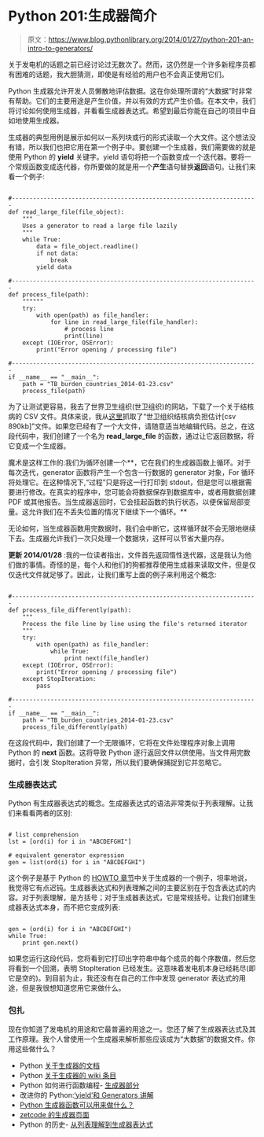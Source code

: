 # Python 201:生成器简介

> 原文：<https://www.blog.pythonlibrary.org/2014/01/27/python-201-an-intro-to-generators/>

关于发电机的话题之前已经讨论过无数次了。然而，这仍然是一个许多新程序员都有困难的话题，我大胆猜测，即使是有经验的用户也不会真正使用它们。

Python 生成器允许开发人员懒散地评估数据。这在你处理所谓的“大数据”时非常有帮助。它们的主要用途是产生价值，并以有效的方式产生价值。在本文中，我们将讨论如何使用生成器，并看看生成器表达式。希望到最后你能在自己的项目中自如地使用生成器。

生成器的典型用例是展示如何以一系列块或行的形式读取一个大文件。这个想法没有错，所以我们也把它用在第一个例子中。要创建一个生成器，我们需要做的就是使用 Python 的 **yield** 关键字。yield 语句将把一个函数变成一个迭代器。要将一个常规函数变成迭代器，你所要做的就是用一个**产生**语句替换**返回**语句。让我们来看一个例子:

```

#----------------------------------------------------------------------
def read_large_file(file_object):
    """
    Uses a generator to read a large file lazily
    """
    while True:
        data = file_object.readline()
        if not data:
            break
        yield data

#----------------------------------------------------------------------
def process_file(path):
    """"""
    try:
        with open(path) as file_handler:
            for line in read_large_file(file_handler):
                # process line
                print(line)
    except (IOError, OSError):
        print("Error opening / processing file")

#----------------------------------------------------------------------
if __name__ == "__main__":
    path = "TB_burden_countries_2014-01-23.csv"
    process_file(path)

```

为了让测试更容易，我去了世界卫生组织(世卫组织)的网站，下载了一个关于结核病的 CSV 文件。具体来说，我从[这里](http://www.who.int/tb/country/data/download/en/)抓取了“世卫组织结核病负担估计[csv 890kb]”文件。如果您已经有了一个大文件，请随意适当地编辑代码。总之，在这段代码中，我们创建了一个名为 **read_large_file** 的函数，通过让它返回数据，将它变成一个生成器。

魔术是这样工作的:我们为循环创建一个**，它在我们的生成器函数上循环。对于每次迭代，generator 函数将产生一个包含一行数据的 generator 对象，For 循环将处理它。在这种情况下,“过程”只是将这一行打印到 stdout，但是您可以根据需要进行修改。在真实的程序中，您可能会将数据保存到数据库中，或者用数据创建 PDF 或其他报告。当生成器返回时，它会挂起函数的执行状态，以便保留局部变量。这允许我们在不丢失位置的情况下继续下一个循环。**

无论如何，当生成器函数用完数据时，我们会中断它，这样循环就不会无限地继续下去。生成器允许我们一次只处理一个数据块，这样可以节省大量内存。

**更新 2014/01/28** :我的一位读者指出，文件首先返回惰性迭代器，这是我认为他们做的事情。奇怪的是，每个人和他们的狗都推荐使用生成器来读取文件，但是仅仅迭代文件就足够了。因此，让我们重写上面的例子来利用这个概念:

```

#----------------------------------------------------------------------
def process_file_differently(path):
    """
    Process the file line by line using the file's returned iterator
    """
    try:
        with open(path) as file_handler:
            while True:
                print next(file_handler)
    except (IOError, OSError):
        print("Error opening / processing file")
    except StopIteration:
        pass

#----------------------------------------------------------------------
if __name__ == "__main__":
    path = "TB_burden_countries_2014-01-23.csv"
    process_file_differently(path)

```

在这段代码中，我们创建了一个无限循环，它将在文件处理程序对象上调用 Python 的 **next** 函数。这将导致 Python 逐行返回文件以供使用。当文件用完数据时，会引发 StopIteration 异常，所以我们要确保捕捉到它并忽略它。

### 生成器表达式

Python 有生成器表达式的概念。生成器表达式的语法非常类似于列表理解。让我们来看看两者的区别:

```

# list comprehension
lst = [ord(i) for i in "ABCDEFGHI"]

# equivalent generator expression
gen = list(ord(i) for i in "ABCDEFGHI")

```

这个例子是基于 Python 的 [HOWTO 章节](https://wiki.python.org/moin/Generators)中关于生成器的一个例子，坦率地说，我觉得它有点迟钝。生成器表达式和列表理解之间的主要区别在于包含表达式的内容。对于列表理解，是方括号；对于生成器表达式，它是常规括号。让我们创建生成器表达式本身，而不把它变成列表:

```

gen = (ord(i) for i in "ABCDEFGHI")
while True:
    print gen.next()

```

如果您运行这段代码，您将看到它打印出字符串中每个成员的每个序数值，然后您将看到一个回溯，表明 StopIteration 已经发生。这意味着发电机本身已经耗尽(即它是空的)。到目前为止，我还没有在自己的工作中发现 generator 表达式的用途，但是我很想知道您用它来做什么。

### 包扎

现在你知道了发电机的用途和它最普遍的用途之一。您还了解了生成器表达式及其工作原理。我个人曾使用一个生成器来解析那些应该成为“大数据”的数据文件。你用这些做什么？

*   Python [关于生成器的文档](http://docs.python.org/2/tutorial/classes.html#generators)
*   Python [关于生成器的 wiki 条目](https://wiki.python.org/moin/Generators)
*   Python 如何进行函数编程- [生成器部分](http://docs.python.org/2/howto/functional.html#generators)
*   改进你的 Python:[‘yield’和 Generators 讲解](http://www.jeffknupp.com/blog/2013/04/07/improve-your-python-yield-and-generators-explained/)
*   [Python 生成器函数可以用来做什么？](https://stackoverflow.com/questions/102535/what-can-you-use-python-generator-functions-for)
*   [zetcode 的生成器页面](http://zetcode.com/lang/python/itergener/)
*   Python 的历史- [从列表理解到生成器表达式](http://python-history.blogspot.com/2010/06/from-list-comprehensions-to-generator.html)